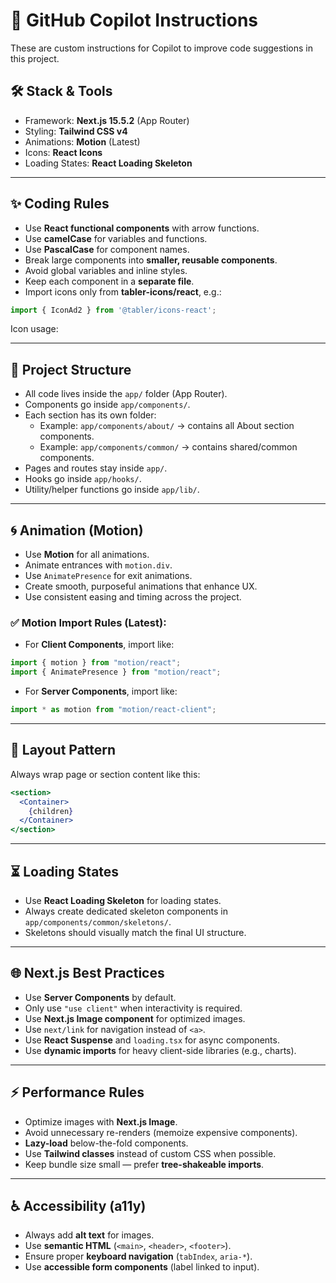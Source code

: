 # 🤖 GitHub Copilot Instructions

These are custom instructions for Copilot to improve code suggestions in this project.

## 🛠 Stack & Tools

- Framework: **Next.js 15.5.2** (App Router)
- Styling: **Tailwind CSS v4**
- Animations: **Motion** (Latest)
- Icons: **React Icons**
- Loading States: **React Loading Skeleton**

---


## ✨ Coding Rules

- Use **React functional components** with arrow functions.
- Use **camelCase** for variables and functions.
- Use **PascalCase** for component names.
- Break large components into **smaller, reusable components**.
- Avoid global variables and inline styles.
- Keep each component in a **separate file**.
- Import icons only from **tabler-icons/react**, e.g.:

```js
import { IconAd2 } from '@tabler/icons-react';
```
Icon usage:
<IconAd2 stroke={2} />

---
## 📁 Project Structure

- All code lives inside the `app/` folder (App Router).
- Components go inside `app/components/`.
- Each section has its own folder:
  - Example: `app/components/about/` → contains all About section components.
  - Example: `app/components/common/` → contains shared/common components.
- Pages and routes stay inside `app/`.
- Hooks go inside `app/hooks/`.
- Utility/helper functions go inside `app/lib/`.

---

## 🌀 Animation (Motion)

- Use **Motion** for all animations.
- Animate entrances with `motion.div`.
- Use `AnimatePresence` for exit animations.
- Create smooth, purposeful animations that enhance UX.
- Use consistent easing and timing across the project.

### ✅ Motion Import Rules (Latest):

- For **Client Components**, import like:

```js
import { motion } from "motion/react";
import { AnimatePresence } from "motion/react";
```

- For **Server Components**, import like:

```js
import * as motion from "motion/react-client";
```

---
## 📐 Layout Pattern

Always wrap page or section content like this:

```jsx
<section>
  <Container>
    {children}
  </Container>
</section>
```

---
## ⏳ Loading States

- Use **React Loading Skeleton** for loading states.
- Always create dedicated skeleton components in `app/components/common/skeletons/`.
- Skeletons should visually match the final UI structure.

---
## 🌐 Next.js Best Practices

- Use **Server Components** by default.
- Only use `"use client"` when interactivity is required.
- Use **Next.js Image component** for optimized images.
- Use `next/link` for navigation instead of `<a>`.
- Use **React Suspense** and `loading.tsx` for async components.
- Use **dynamic imports** for heavy client-side libraries (e.g., charts).

---
## ⚡ Performance Rules

- Optimize images with **Next.js Image**.
- Avoid unnecessary re-renders (memoize expensive components).
- **Lazy-load** below-the-fold components.
- Use **Tailwind classes** instead of custom CSS when possible.
- Keep bundle size small — prefer **tree-shakeable imports**.

---
## ♿ Accessibility (a11y)

- Always add **alt text** for images.
- Use **semantic HTML** (`<main>`, `<header>`, `<footer>`).
- Ensure proper **keyboard navigation** (`tabIndex`, `aria-*`).
- Use **accessible form components** (label linked to input).